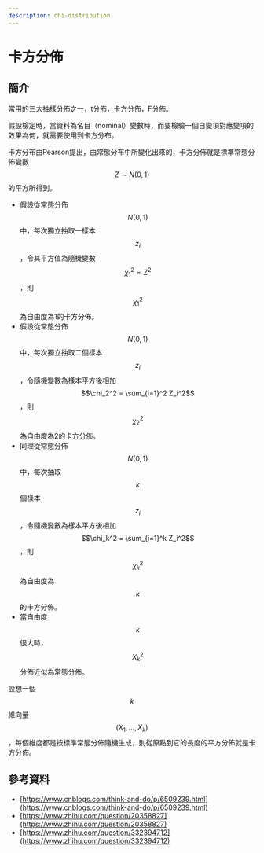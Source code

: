 ```yaml
---
description: chi-distribution
---
```


# 卡方分佈

## 簡介

常用的三大抽樣分佈之一，t分佈，卡方分佈，F分佈。

假設檢定時，當資料為名目（nominal）變數時，而要檢驗一個自變項對應變項的效果為何，就需要使用到卡方分布。

卡方分布由Pearson提出，由常態分布中所變化出來的，卡方分佈就是標準常態分佈變數$$Z \sim N(0,1)$$的平方所得到。

* 假設從常態分佈$$N(0, 1)$$中，每次獨立抽取一樣本$$z_i$$，令其平方值為隨機變數$$\chi_1^2 = Z^2$$，則$$\chi_1^2$$為自由度為1的卡方分佈。
* 假設從常態分佈$$N(0, 1)$$中，每次獨立抽取二個樣本$$z_i$$，令隨機變數為樣本平方後相加$$\chi_2^2 = \sum_{i=1}^2 Z_i^2$$，則$$\chi_2^2$$為自由度為2的卡方分佈。
* 同理從常態分佈$$N(0, 1)$$中，每次抽取$$k$$個樣本$$z_i$$，令隨機變數為樣本平方後相加$$\chi_k^2 = \sum_{i=1}^k Z_i^2$$，則$$\chi_k^2$$為自由度為$$k$$的卡方分佈。
* 當自由度$$k$$很大時，$$X_k^2$$分佈近似為常態分佈。

設想一個$$k$$維向量$$(X_1,\dots,X_k)$$，每個維度都是按標準常態分佈隨機生成，則從原點到它的長度的平方分佈就是卡方分佈。



## 參考資料

* [https://www.cnblogs.com/think-and-do/p/6509239.html](https://www.cnblogs.com/think-and-do/p/6509239.html)
* [https://www.zhihu.com/question/20358827](https://www.zhihu.com/question/20358827)
* [https://www.zhihu.com/question/332394712](https://www.zhihu.com/question/332394712)
